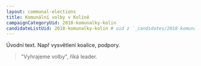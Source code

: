 ```yaml
---
layout: communal-elections
title: Komunální volby v Kolíně
campaignCategoryUid: 2018-komunalky-kolin
candidateListUid: 2018-komunalky-kolin # uid z `_candidates/2018-komunalky-kolin.md`
---
```


Úvodní text. Např vysvětlení koalice, podpory.

> "Vyhrajeme volby", říká leader.

